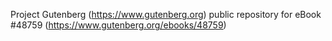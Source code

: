 Project Gutenberg (https://www.gutenberg.org) public repository for eBook #48759 (https://www.gutenberg.org/ebooks/48759)
